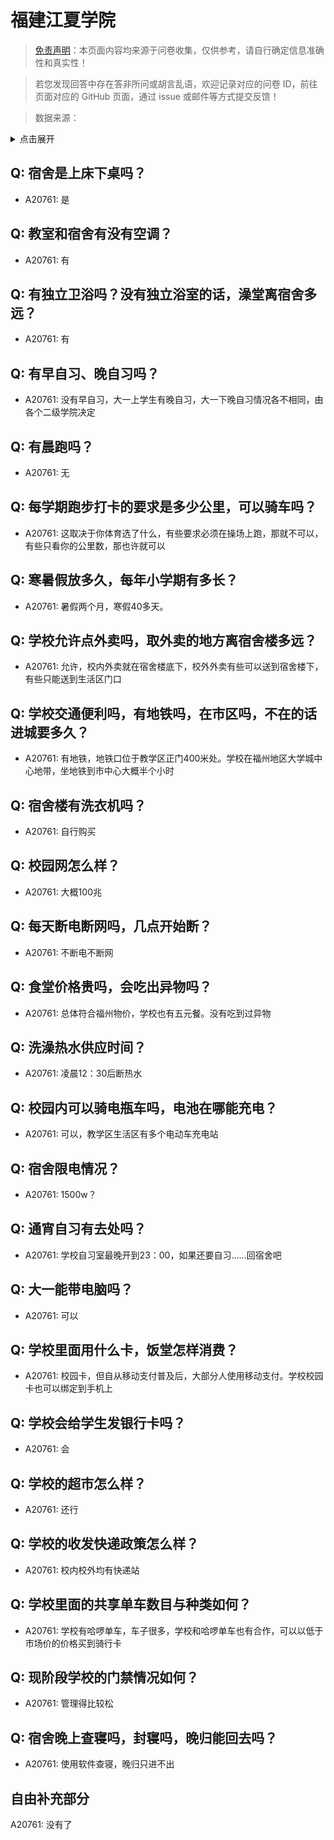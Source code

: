 # 福建江夏学院

> [免责声明](https://colleges.chat/#_3)：本页面内容均来源于问卷收集，仅供参考，请自行确定信息准确性和真实性！

> 若您发现回答中存在答非所问或胡言乱语，欢迎记录对应的问卷 ID，前往页面对应的 GitHub 页面，通过 issue 或邮件等方式提交反馈！

> 数据来源：

<details><summary>点击展开</summary>
<ul>
<li>A20761: 匿名 (2023 年 07 月)</li>
</ul>
</details>

## Q: 宿舍是上床下桌吗？

- A20761: 是

## Q: 教室和宿舍有没有空调？

- A20761: 有

## Q: 有独立卫浴吗？没有独立浴室的话，澡堂离宿舍多远？

- A20761: 有

## Q: 有早自习、晚自习吗？

- A20761: 没有早自习，大一上学生有晚自习，大一下晚自习情况各不相同，由各个二级学院决定

## Q: 有晨跑吗？

- A20761: 无

## Q: 每学期跑步打卡的要求是多少公里，可以骑车吗？

- A20761: 这取决于你体育选了什么，有些要求必须在操场上跑，那就不可以，有些只看你的公里数，那也许就可以

## Q: 寒暑假放多久，每年小学期有多长？

- A20761: 暑假两个月，寒假40多天。

## Q: 学校允许点外卖吗，取外卖的地方离宿舍楼多远？

- A20761: 允许，校内外卖就在宿舍楼底下，校外外卖有些可以送到宿舍楼下，有些只能送到生活区门口

## Q: 学校交通便利吗，有地铁吗，在市区吗，不在的话进城要多久？

- A20761: 有地铁，地铁口位于教学区正门400米处。学校在福州地区大学城中心地带，坐地铁到市中心大概半个小时

## Q: 宿舍楼有洗衣机吗？

- A20761: 自行购买

## Q: 校园网怎么样？

- A20761: 大概100兆

## Q: 每天断电断网吗，几点开始断？

- A20761: 不断电不断网

## Q: 食堂价格贵吗，会吃出异物吗？

- A20761: 总体符合福州物价，学校也有五元餐。没有吃到过异物

## Q: 洗澡热水供应时间？

- A20761: 凌晨12：30后断热水

## Q: 校园内可以骑电瓶车吗，电池在哪能充电？

- A20761: 可以，教学区生活区有多个电动车充电站

## Q: 宿舍限电情况？

- A20761: 1500w？

## Q: 通宵自习有去处吗？

- A20761: 学校自习室最晚开到23：00，如果还要自习……回宿舍吧

## Q: 大一能带电脑吗？

- A20761: 可以

## Q: 学校里面用什么卡，饭堂怎样消费？

- A20761: 校园卡，但自从移动支付普及后，大部分人使用移动支付。学校校园卡也可以绑定到手机上

## Q: 学校会给学生发银行卡吗？

- A20761: 会

## Q: 学校的超市怎么样？

- A20761: 还行

## Q: 学校的收发快递政策怎么样？

- A20761: 校内校外均有快递站

## Q: 学校里面的共享单车数目与种类如何？

- A20761: 学校有哈啰单车，车子很多，学校和哈啰单车也有合作，可以以低于市场价的价格买到骑行卡

## Q: 现阶段学校的门禁情况如何？

- A20761: 管理得比较松

## Q: 宿舍晚上查寝吗，封寝吗，晚归能回去吗？

- A20761: 使用软件查寝，晚归只进不出

## 自由补充部分

A20761: 没有了